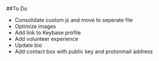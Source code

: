 ##To Do
* Consolidate custom js and move to seperate file
* Optimize images
* Add link to Keybase profile
* Add volunteer experience
* Update bio
* Add contact box with public key and protonmail address